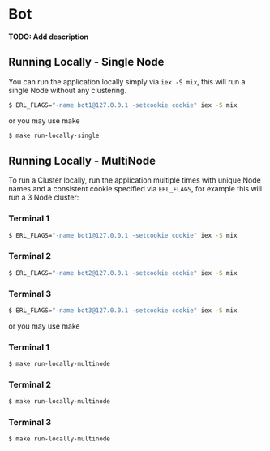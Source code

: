 # Bot

**TODO: Add description**

## Running Locally - Single Node

You can run the application locally simply via `iex -S mix`, this will run a single Node
without any clustering.

```sh
$ ERL_FLAGS="-name bot1@127.0.0.1 -setcookie cookie" iex -S mix
```

or you may use make

```sh
$ make run-locally-single 
```

## Running Locally - MultiNode

To run a Cluster locally, run the application multiple times with unique Node names and a
consistent cookie specified via `ERL_FLAGS`, for example this will run a 3 Node cluster:

### Terminal 1
```sh
$ ERL_FLAGS="-name bot1@127.0.0.1 -setcookie cookie" iex -S mix
```

### Terminal 2
```sh
$ ERL_FLAGS="-name bot2@127.0.0.1 -setcookie cookie" iex -S mix
```

### Terminal 3
```sh
$ ERL_FLAGS="-name bot3@127.0.0.1 -setcookie cookie" iex -S mix
```

or you may use make

### Terminal 1
```sh
$ make run-locally-multinode
```

### Terminal 2
```sh
$ make run-locally-multinode
```

### Terminal 3
```sh
$ make run-locally-multinode
```

